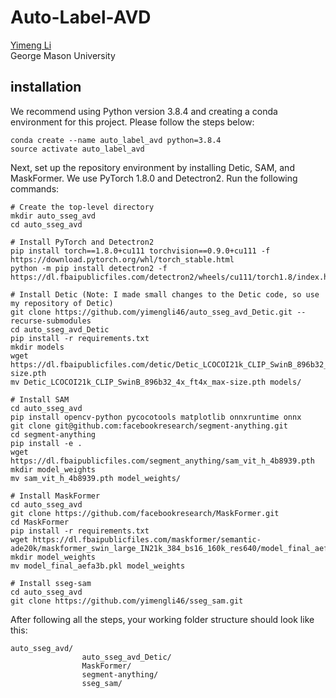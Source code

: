 # Auto-Label-AVD
[Yimeng Li](https://yimengli46.github.io/) \
George Mason University

## installation
We recommend using Python version 3.8.4 and creating a conda environment for this project. 
Please follow the steps below:
```
conda create --name auto_label_avd python=3.8.4
source activate auto_label_avd
```
Next, set up the repository environment by installing Detic, SAM, and MaskFormer. We use PyTorch 1.8.0 and Detectron2. Run the following commands:
```
# Create the top-level directory
mkdir auto_sseg_avd
cd auto_sseg_avd

# Install PyTorch and Detectron2
pip install torch==1.8.0+cu111 torchvision==0.9.0+cu111 -f https://download.pytorch.org/whl/torch_stable.html
python -m pip install detectron2 -f https://dl.fbaipublicfiles.com/detectron2/wheels/cu111/torch1.8/index.html 

# Install Detic (Note: I made small changes to the Detic code, so use my repository of Detic)
git clone https://github.com/yimengli46/auto_sseg_avd_Detic.git --recurse-submodules
cd auto_sseg_avd_Detic
pip install -r requirements.txt
mkdir models
wget https://dl.fbaipublicfiles.com/detic/Detic_LCOCOI21k_CLIP_SwinB_896b32_4x_ft4x_max-size.pth
mv Detic_LCOCOI21k_CLIP_SwinB_896b32_4x_ft4x_max-size.pth models/

# Install SAM
cd auto_sseg_avd
pip install opencv-python pycocotools matplotlib onnxruntime onnx
git clone git@github.com:facebookresearch/segment-anything.git
cd segment-anything
pip install -e .
wget https://dl.fbaipublicfiles.com/segment_anything/sam_vit_h_4b8939.pth
mkdir model_weights
mv sam_vit_h_4b8939.pth model_weights/

# Install MaskFormer
cd auto_sseg_avd
git clone https://github.com/facebookresearch/MaskFormer.git
cd MaskFormer
pip install -r requirements.txt
wget https://dl.fbaipublicfiles.com/maskformer/semantic-ade20k/maskformer_swin_large_IN21k_384_bs16_160k_res640/model_final_aefa3b.pkl
mkdir model_weights
mv model_final_aefa3b.pkl model_weights

# Install sseg-sam
cd auto_sseg_avd
git clone https://github.com/yimengli46/sseg_sam.git
```
After following all the steps, your working folder structure should look like this:
```
auto_sseg_avd/
				auto_sseg_avd_Detic/
				MaskFormer/
				segment-anything/
				sseg_sam/
```
    
